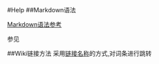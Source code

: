 #Help
##Markdown语法

[Markdown语法参考](https://www.appinn.com/markdown/basic.html)

参见

##Wiki链接方法
采用[链接名称](目录:子目录:文件名)的方式,对词条进行跳转


